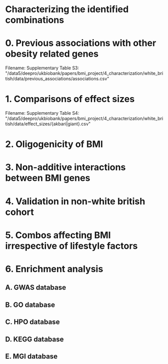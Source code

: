 # Characterizing the identified combinations

# 0. Previous associations with other obesity related genes
Filename: Supplementary Table S3: "/data5/deepro/ukbiobank/papers/bmi_project/4_characterization/white_british/data/previous_associations/associations.csv"

# 1. Comparisons of effect sizes
Filename: Supplementary Table S4: "/data5/deepro/ukbiobank/papers/bmi_project/4_characterization/white_british/data/effect_sizes/{akbari|giant}.csv"

# 2. Oligogenicity of BMI

# 3. Non-additive interactions between BMI genes

# 4. Validation in non-white british cohort

# 5. Combos affecting BMI irrespective of lifestyle factors

# 6. Enrichment analysis

## A. GWAS database

## B. GO database

## C. HPO database

## D. KEGG database

## E. MGI database
